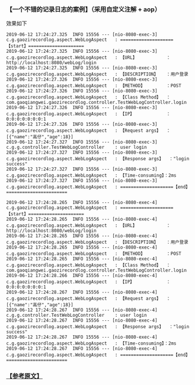 ### 【一个不错的记录日志的案例】（采用自定义注解 + aop）
效果如下
```
2019-06-12 17:24:27.325  INFO 15556 --- [nio-8080-exec-3] c.g.gaozirecordlog.aspect.WebLogAspect   : ====================【start】=====================
2019-06-12 17:24:27.325  INFO 15556 --- [nio-8080-exec-3] c.g.gaozirecordlog.aspect.WebLogAspect   : 【URL】           ：http://localhost:8080/webLog/login
2019-06-12 17:24:27.325  INFO 15556 --- [nio-8080-exec-3] c.g.gaozirecordlog.aspect.WebLogAspect   : 【DESCRIPTION】   ：用户登录
2019-06-12 17:24:27.326  INFO 15556 --- [nio-8080-exec-3] c.g.gaozirecordlog.aspect.WebLogAspect   : 【METHOD】        ：POST
2019-06-12 17:24:27.326  INFO 15556 --- [nio-8080-exec-3] c.g.gaozirecordlog.aspect.WebLogAspect   : 【Class Method】  ：com.gaoqiangwei.gaozirecordlog.controller.TestWebLogController.login
2019-06-12 17:24:27.326  INFO 15556 --- [nio-8080-exec-3] c.g.gaozirecordlog.aspect.WebLogAspect   : 【IP】            ：0:0:0:0:0:0:0:1
2019-06-12 17:24:27.326  INFO 15556 --- [nio-8080-exec-3] c.g.gaozirecordlog.aspect.WebLogAspect   : 【Request args】  ：[{"name":"高仔","age":18}]
2019-06-12 17:24:27.327  INFO 15556 --- [nio-8080-exec-3] c.g.g.controller.TestWebLogController    : user login
2019-06-12 17:24:27.327  INFO 15556 --- [nio-8080-exec-3] c.g.gaozirecordlog.aspect.WebLogAspect   : 【Response args】  ："login success"
2019-06-12 17:24:27.327  INFO 15556 --- [nio-8080-exec-3] c.g.gaozirecordlog.aspect.WebLogAspect   : 【Time-consuming】：2ms
2019-06-12 17:24:27.327  INFO 15556 --- [nio-8080-exec-3] c.g.gaozirecordlog.aspect.WebLogAspect   : ====================【end】=======================

2019-06-12 17:24:28.265  INFO 15556 --- [nio-8080-exec-4] c.g.gaozirecordlog.aspect.WebLogAspect   : ====================【start】=====================
2019-06-12 17:24:28.265  INFO 15556 --- [nio-8080-exec-4] c.g.gaozirecordlog.aspect.WebLogAspect   : 【URL】           ：http://localhost:8080/webLog/login
2019-06-12 17:24:28.265  INFO 15556 --- [nio-8080-exec-4] c.g.gaozirecordlog.aspect.WebLogAspect   : 【DESCRIPTION】   ：用户登录
2019-06-12 17:24:28.265  INFO 15556 --- [nio-8080-exec-4] c.g.gaozirecordlog.aspect.WebLogAspect   : 【METHOD】        ：POST
2019-06-12 17:24:28.265  INFO 15556 --- [nio-8080-exec-4] c.g.gaozirecordlog.aspect.WebLogAspect   : 【Class Method】  ：com.gaoqiangwei.gaozirecordlog.controller.TestWebLogController.login
2019-06-12 17:24:28.266  INFO 15556 --- [nio-8080-exec-4] c.g.gaozirecordlog.aspect.WebLogAspect   : 【IP】            ：0:0:0:0:0:0:0:1
2019-06-12 17:24:28.267  INFO 15556 --- [nio-8080-exec-4] c.g.gaozirecordlog.aspect.WebLogAspect   : 【Request args】  ：[{"name":"高仔","age":18}]
2019-06-12 17:24:28.267  INFO 15556 --- [nio-8080-exec-4] c.g.g.controller.TestWebLogController    : user login
2019-06-12 17:24:28.267  INFO 15556 --- [nio-8080-exec-4] c.g.gaozirecordlog.aspect.WebLogAspect   : 【Response args】  ："login success"
2019-06-12 17:24:28.267  INFO 15556 --- [nio-8080-exec-4] c.g.gaozirecordlog.aspect.WebLogAspect   : 【Time-consuming】：2ms
2019-06-12 17:24:28.267  INFO 15556 --- [nio-8080-exec-4] c.g.gaozirecordlog.aspect.WebLogAspect   : ====================【end】=======================
```
### <a href ="https://mp.weixin.qq.com/s?__biz=MzA3ODQ0Mzg2OA==&mid=2649049700&idx=1&sn=bdf966758028aabe2d264ac6e9deb2f7&chksm=87534e57b024c741cf762b3b048606e1ebbfa10f8db3f3825fa8248dac2c5a379e4617181558&mpshare=1&scene=24&srcid=&key=864f666bf054558483e02a79e7433f13d716c6a323a287a9e52e98336b4740d375ba0850feaf946597e2be8a8eb75bc3cc96bf07bdf67e4ca2a6055a47059d4a2374d5d1ac902460da1fdd464514ec1e&ascene=14&uin=MTg4OTY0MzA4NA%3D%3D&devicetype=Windows+10&version=62060833&lang=zh_CN&pass_ticket=S7gQomsSTPNwVY8GtNqidmgVZhMhxTCDExU4zpxKCrbUKQQGAYqUA56l83Xl5Vfh">【参考原文】</a>
